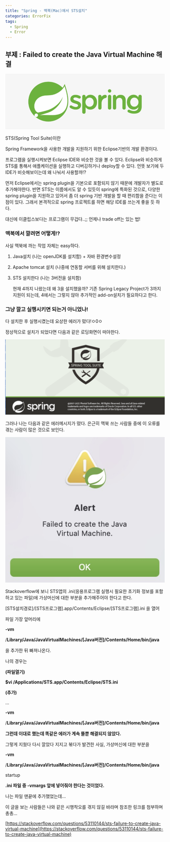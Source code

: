 ```yaml
---
title: "Spring - 맥북(Mac)에서 STS설치"
categories: ErrorFix
tags:
  - Spring
  - Error
---
```


## 부제 : Failed to create the Java Virtual Machine 해결

![/assets/Spring/logo.png](/assets/Spring/logo.png)

STS(Spring Tool Suite)이란

Spring Framework을 사용한 개발을 지원하기 위한 Eclipse기반의 개발 환경이다.

프로그램을 실행시켜보면 Eclipse IDE와 비슷한 것을 볼 수 있다. Eclipse와 비슷하게 STS를 통해서 애플케이션을 실행하고 디버깅하거나 deploy할 수 있다. 언뜻 보기에 두 IDE가 비슷해보이는데 왜 나눠서 사용할까!?

먼저 Eclipse에서는 spring plugin을 기본으로 포함되지 않기 때문에 개발자가 별도로 추가해야한다. 반면 STS는 이름에서도 알 수 있듯이 spring에 특화된 것으로, 다양한 spring plugin을 지원하고 있어서 좀 더 spring 기반 개발을 할 때 편리함을 준다는 이점이 있다. 그래서 본격적으로 spring 프로젝트를 하면 해당 IDE를 쓰는게 좋을 듯 하다.

대신에 이클립스보다는 프로그램이 무겁다..;; 언제나 trade off는 있는 법!

### 맥북에서 깔려면 어떻게!?

사실 맥북에 까는 작업 자체는 easy하다.

1. Java설치 (나는 openJDK를 설치함) + 자바 환경변수설정
2. Apache tomcat 설치 (나중에 연동할 서버를 위해 설치한다.)
3. STS 설치한다 (나는 3버전을 설치함)

    현재 4까지 나왔는데 왜 3을 설치했을까? 기존 Spring Legacy Project가 3까지 지원이 되는데, 4에서는 그렇지 않아 추가적인 add-on설치가 필요하다고 한다.

### 그냥 깔고 실행시키면 되는거 아니었나!

다 설치한 후 실행시켰는데 요상한 에러가 떴다!ㅇ0ㅇ

정상적으로 설치가 되었다면 다음과 같은 로딩화면이 떠야한다.

![/assets/Spring/success_inst.png](/assets/Spring/success_inst.png)

그러나 나는 다음과 같은 에러메시지가 떴다. 은근히 맥북 쓰는 사람들 중에 이 오류를 겪는 사람이 많은 것으로 보인다.

![/assets/Spring/alert.png](/assets/Spring/alert.png)

Stackoverflow에 보니 STS앱의 .ini(응용프로그램 실행시 필요한 초기화 정보를 포함하고 있는 파일)에 가상머신에 대한 부분을 추가해주어야 한다고 한다.

[STS설치경로]/[STS프로그램].app/Contents/Eclipse/[STS프로그램].ini 을 열어

파일 가장 앞머리에

**-vm**

/**Library/Java/JavaVirtualMachines/[Java버전]/Contents/Home/bin/java**

을 추가한 뒤 빠져나온다.



나의 경우는

**(파일열기)**

**$vi /Applications/STS.app/Contents/Eclipse/STS.ini**

**(추가)**

...

**-vm**

/**Library/Java/JavaVirtualMachines/[Java버전]/Contents/Home/bin/java**

**그런데 이대로 했는데 똑같은 에러가 계속 뜰뿐 해결되지 않았다.**

그렇게 지웠다 다시 깔았다 지지고 볶다가 발견한 사실, 가상머신에 대한 부분을

**-vm**

/**Library/Java/JavaVirtualMachines/[Java버전]/Contents/Home/bin/java**

startup

**.ini 파일 중 -vmargs 앞에 넣어줘야 한다는 것이었다.**

나는 파일 맨끝에 추가했었는데...

이 글을 보는 사람들은 나와 같은 시행착오를 겪지 않길 바라며 참조한 링크를 첨부하며 총총...

[https://stackoverflow.com/questions/53110144/sts-failure-to-create-java-virtual-machine](https://stackoverflow.com/questions/53110144/sts-failure-to-create-java-virtual-machine)
